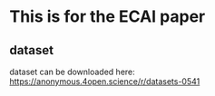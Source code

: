 # This is for the ECAI paper

## dataset 

dataset can be downloaded here: https://anonymous.4open.science/r/datasets-0541
